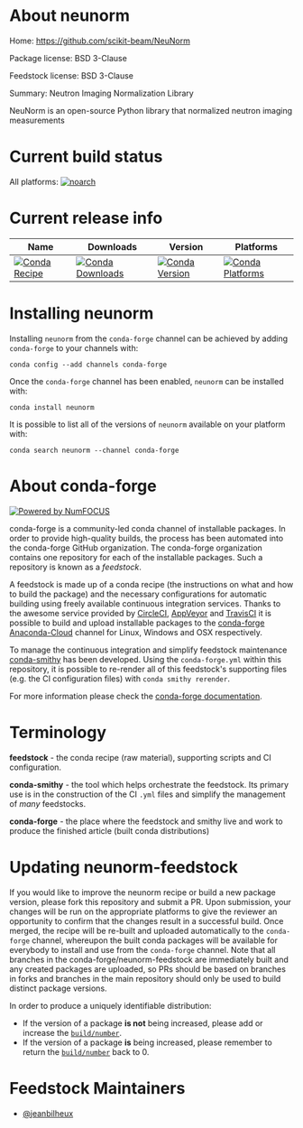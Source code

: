 <!--
# -*- mode: jinja -*-
-->

About neunorm
=============

Home: https://github.com/scikit-beam/NeuNorm

Package license: BSD 3-Clause

Feedstock license: BSD 3-Clause

Summary: Neutron Imaging Normalization Library

NeuNorm is an open-source Python library that normalized neutron imaging measurements


Current build status
====================

All platforms:
[![noarch](https://img.shields.io/circleci/project/github/conda-forge/neunorm-feedstock/master.svg?label=noarch)](https://circleci.com/gh/conda-forge/neunorm-feedstock)

Current release info
====================

| Name | Downloads | Version | Platforms |
| --- | --- | --- | --- |
| [![Conda Recipe](https://img.shields.io/badge/recipe-neunorm-green.svg)](https://anaconda.org/conda-forge/neunorm) | [![Conda Downloads](https://img.shields.io/conda/dn/conda-forge/neunorm.svg)](https://anaconda.org/conda-forge/neunorm) | [![Conda Version](https://img.shields.io/conda/vn/conda-forge/neunorm.svg)](https://anaconda.org/conda-forge/neunorm) | [![Conda Platforms](https://img.shields.io/conda/pn/conda-forge/neunorm.svg)](https://anaconda.org/conda-forge/neunorm) |

Installing neunorm
==================

Installing `neunorm` from the `conda-forge` channel can be achieved by adding `conda-forge` to your channels with:

```
conda config --add channels conda-forge
```

Once the `conda-forge` channel has been enabled, `neunorm` can be installed with:

```
conda install neunorm
```

It is possible to list all of the versions of `neunorm` available on your platform with:

```
conda search neunorm --channel conda-forge
```


About conda-forge
=================

[![Powered by NumFOCUS](https://img.shields.io/badge/powered%20by-NumFOCUS-orange.svg?style=flat&colorA=E1523D&colorB=007D8A)](http://numfocus.org)

conda-forge is a community-led conda channel of installable packages.
In order to provide high-quality builds, the process has been automated into the
conda-forge GitHub organization. The conda-forge organization contains one repository
for each of the installable packages. Such a repository is known as a *feedstock*.

A feedstock is made up of a conda recipe (the instructions on what and how to build
the package) and the necessary configurations for automatic building using freely
available continuous integration services. Thanks to the awesome service provided by
[CircleCI](https://circleci.com/), [AppVeyor](https://www.appveyor.com/)
and [TravisCI](https://travis-ci.org/) it is possible to build and upload installable
packages to the [conda-forge](https://anaconda.org/conda-forge)
[Anaconda-Cloud](https://anaconda.org/) channel for Linux, Windows and OSX respectively.

To manage the continuous integration and simplify feedstock maintenance
[conda-smithy](https://github.com/conda-forge/conda-smithy) has been developed.
Using the ``conda-forge.yml`` within this repository, it is possible to re-render all of
this feedstock's supporting files (e.g. the CI configuration files) with ``conda smithy rerender``.

For more information please check the [conda-forge documentation](https://conda-forge.org/docs/).

Terminology
===========

**feedstock** - the conda recipe (raw material), supporting scripts and CI configuration.

**conda-smithy** - the tool which helps orchestrate the feedstock.
                   Its primary use is in the construction of the CI ``.yml`` files
                   and simplify the management of *many* feedstocks.

**conda-forge** - the place where the feedstock and smithy live and work to
                  produce the finished article (built conda distributions)


Updating neunorm-feedstock
==========================

If you would like to improve the neunorm recipe or build a new
package version, please fork this repository and submit a PR. Upon submission,
your changes will be run on the appropriate platforms to give the reviewer an
opportunity to confirm that the changes result in a successful build. Once
merged, the recipe will be re-built and uploaded automatically to the
`conda-forge` channel, whereupon the built conda packages will be available for
everybody to install and use from the `conda-forge` channel.
Note that all branches in the conda-forge/neunorm-feedstock are
immediately built and any created packages are uploaded, so PRs should be based
on branches in forks and branches in the main repository should only be used to
build distinct package versions.

In order to produce a uniquely identifiable distribution:
 * If the version of a package **is not** being increased, please add or increase
   the [``build/number``](https://conda.io/docs/user-guide/tasks/build-packages/define-metadata.html#build-number-and-string).
 * If the version of a package **is** being increased, please remember to return
   the [``build/number``](https://conda.io/docs/user-guide/tasks/build-packages/define-metadata.html#build-number-and-string)
   back to 0.

Feedstock Maintainers
=====================

* [@jeanbilheux](https://github.com/jeanbilheux/)

